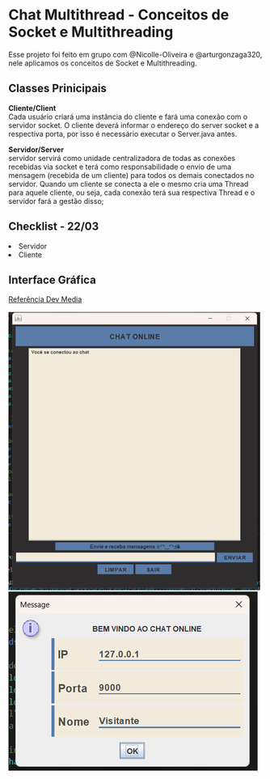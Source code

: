# Chat Multithread - Conceitos de Socket e Multithreading
Esse projeto foi feito em grupo com @Nicolle-Oliveira e @arturgonzaga320, nele aplicamos os conceitos de Socket e Multithreading.
## Classes Prinicipais
<strong>Cliente/Client</strong><br>
Cada usuário criará uma instância do cliente e fará uma conexão com o servidor socket. O cliente deverá informar o endereço do server socket e a respectiva porta, por isso é necessário executar o Server.java antes.

<strong>Servidor/Server</strong><br>
servidor servirá como unidade centralizadora de todas as conexões recebidas via socket e terá como responsabilidade o envio de uma mensagem (recebida de um cliente) para todos os demais conectados no servidor. Quando um cliente se conecta a ele o mesmo cria uma Thread para aquele cliente, ou seja, cada conexão terá sua respectiva Thread e o servidor fará a gestão disso;

## Checklist - 22/03
<li> Servidor </li>
<li> Cliente </li>

## Interface Gráfica
<a href="https://www.devmedia.com.br/como-criar-um-chat-multithread-com-socket-em-java/33639">Referência Dev Media</a>
<br><br>
<img src="inicioChat.png" alt="Inicio-chat" style="max-width: 498px;">
<img src="inicioCliente.png" alt="Inicio-Cliente" style="max-width: 498px;">
